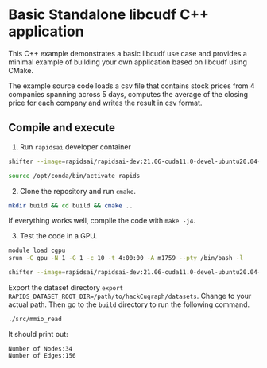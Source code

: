 # Basic Standalone libcudf C++ application

This C++ example demonstrates a basic libcudf use case and provides a minimal
example of building your own application based on libcudf using CMake.

The example source code loads a csv file that contains stock prices from 4
companies spanning across 5 days, computes the average of the closing price
for each company and writes the result in csv format.

## Compile and execute

1. Run `rapidsai` developer container
```bash
shifter --image=rapidsai/rapidsai-dev:21.06-cuda11.0-devel-ubuntu20.04-py3.8 bash

source /opt/conda/bin/activate rapids
```


2. Clone the repository and run `cmake`. 
```bash
mkdir build && cd build && cmake ..
```
If everything works well, compile the code with `make -j4`.

3. Test the code in a GPU.
```bash
module load cgpu
srun -C gpu -N 1 -G 1 -c 10 -t 4:00:00 -A m1759 --pty /bin/bash -l

shifter --image=rapidsai/rapidsai-dev:21.06-cuda11.0-devel-ubuntu20.04-py3.8 bash

```

Export the dataset directory `export RAPIDS_DATASET_ROOT_DIR=/path/to/hackCugraph/datasets`. Change to your actual path. Then go to the `build` directory to run the following command.

```bash
./src/mmio_read
```

It should print out:
```text
Number of Nodes:34
Number of Edges:156
```
